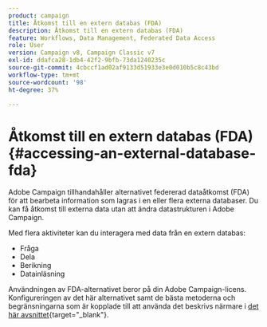 ```yaml
---
product: campaign
title: Åtkomst till en extern databas (FDA)
description: Åtkomst till en extern databas (FDA)
feature: Workflows, Data Management, Federated Data Access
role: User
version: Campaign v8, Campaign Classic v7
exl-id: ddafca28-1db4-42f2-9bfb-73da1240235c
source-git-commit: 4cbccf1ad02af9133d51933e3e0d010b5c8c43bd
workflow-type: tm+mt
source-wordcount: '98'
ht-degree: 37%

---
```


# Åtkomst till en extern databas (FDA){#accessing-an-external-database-fda}

Adobe Campaign tillhandahåller alternativet federerad dataåtkomst (FDA) för att bearbeta information som lagras i en eller flera externa databaser. Du kan få åtkomst till externa data utan att ändra datastrukturen i Adobe Campaign.

Med flera aktiviteter kan du interagera med data från en extern databas:

* Fråga
* Dela
* Berikning
* Datainläsning

Användningen av FDA-alternativet beror på din Adobe Campaign-licens. Konfigureringen av det här alternativet samt de bästa metoderna och begränsningarna som är kopplade till att använda det beskrivs närmare i [det här avsnittet](https://experienceleague.adobe.com/docs/campaign/campaign-v8/connect/fda.html){target="_blank"}.
